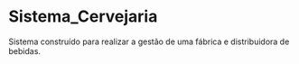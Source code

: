 # Sistema_Cervejaria
Sistema construído para realizar a gestão de uma fábrica e distribuidora de bebidas.
